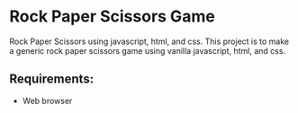 # Rock Paper Scissors Game
Rock Paper Scissors using javascript, html, and css.
This project is to make a generic rock paper scissors game using vanilla
javascript, html, and css. 

## Requirements:
- Web browser
